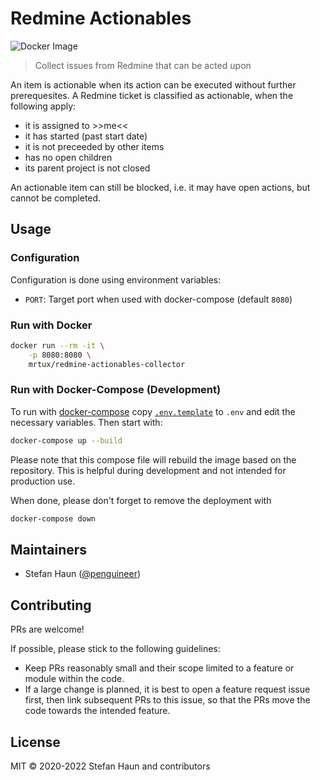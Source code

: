 # Redmine Actionables

![Docker Image](https://github.com/penguineer/RedmineActionablesCollector/actions/workflows/docker-image.yml/badge.svg)

> Collect issues from Redmine that can be acted upon

An item is actionable when its action can be executed without further
prerequesites. A Redmine ticket is classified as actionable, when the
following apply:
* it is assigned to >>me<<
* it has started (past start date)
* it is not preceeded by other items
* has no open children
* its parent project is not closed

An actionable item can still be blocked, i.e. it may have open actions, but cannot be completed.

## Usage

### Configuration

Configuration is done using environment variables:

* `PORT`: Target port when used with docker-compose (default `8080`)

### Run with Docker

```bash
docker run --rm -it \
    -p 8080:8080 \
    mrtux/redmine-actionables-collector
```

### Run with Docker-Compose (Development)

To run with [docker-compose](https://docs.docker.com/compose/) copy  [`.env.template`](.env.template) to `.env` and edit the necessary variables. Then start with:

```bash
docker-compose up --build
```

Please note that this compose file will rebuild the image based on the repository. This is helpful during development and not intended for production use.

When done, please don't forget to remove the deployment with
```bash
docker-compose down
```

## Maintainers

* Stefan Haun ([@penguineer](https://github.com/penguineer))

## Contributing

PRs are welcome!

If possible, please stick to the following guidelines:

* Keep PRs reasonably small and their scope limited to a feature or module within the code.
* If a large change is planned, it is best to open a feature request issue first, then link subsequent PRs to this issue, so that the PRs move the code towards the intended feature.


## License

MIT © 2020-2022 Stefan Haun and contributors
